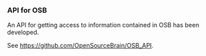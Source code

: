 ### API for OSB

An API for getting access to information contained in OSB has been developed.

See https://github.com/OpenSourceBrain/OSB_API.


